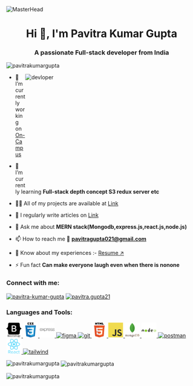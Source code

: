 ![MasterHead](https://camo.githubusercontent.com/48ec00ed4c84e771db4a1db90b56352923a8d644452a32b434d68e97006c9337/68747470733a2f2f63686b736b696c6c732e636f6d2f77702d636f6e74656e742f75706c6f6164732f323032302f30342f504e432d416e696d617465642d42616e6e6572732e676966)
 
<h1 align="center">Hi 👋, I'm Pavitra Kumar Gupta</h1>
<h3 align="center">A passionate Full-stack developer from India</h3>

<p align="left"> <img src="https://komarev.com/ghpvc/?username=pavitrakumargupta&label=Profile%20views&color=0e75b6&style=flat" alt="pavitrakumargupta" /> </p>
<img align="right" style="width:90%; height:300px; margin:0px; padding:0px" src="https://i.pinimg.com/originals/81/17/8b/81178b47a8598f0c81c4799f2cdd4057.gif" alt="devloper"/>

- 🔭 I’m currently working on [On-Campus](https://github.com/pavitrakumargupta/On-Campus)

- 🌱 I’m currently learning **Full-stack depth concept S3 redux server etc**

- 👨‍💻 All of my projects are available at [Link](https://pavitrakumargupta.github.io/Portfolio)

- 📝 I regularly write articles on [Link](https://on-campus.netlify.app/blogs)

- 💬 Ask me about **MERN stack(Mongodb,express.js,react.js,node.js)**

- 📫 How to reach me 📧 **pavitragupta021@gmail.com**

- 📄 Know about my experiences :- <a href="https://drive.google.com/file/d/1tYFMGSb5QslUbwgOb3VEeZ6nR02tOFdh/view?usp=drive_link">Resume ↗</a>

- ⚡ Fun fact **Can make everyone laugh even when there is nonone**

<h3 align="left">Connect with me:</h3>
<p align="left">
<a href="https://linkedin.com/in/pavitra-kumar-gupta" target="blank"><img align="center" src="https://raw.githubusercontent.com/rahuldkjain/github-profile-readme-generator/master/src/images/icons/Social/linked-in-alt.svg" alt="pavitra-kumar-gupta" height="30" width="40" /></a>
<a href="https://instagram.com/pavitra.gupta21" target="blank"><img align="center" src="https://raw.githubusercontent.com/rahuldkjain/github-profile-readme-generator/master/src/images/icons/Social/instagram.svg" alt="pavitra.gupta21" height="30" width="40" /></a>
</p>

<h3 align="left">Languages and Tools:</h3>
<p align="left"> <a href="https://getbootstrap.com" target="_blank" rel="noreferrer"> <img src="https://raw.githubusercontent.com/devicons/devicon/master/icons/bootstrap/bootstrap-plain-wordmark.svg" alt="bootstrap" width="40" height="40"/> </a> <a href="https://www.w3schools.com/css/" target="_blank" rel="noreferrer"> <img src="https://raw.githubusercontent.com/devicons/devicon/master/icons/css3/css3-original-wordmark.svg" alt="css3" width="40" height="40"/> </a> <a href="https://expressjs.com" target="_blank" rel="noreferrer"> <img src="https://raw.githubusercontent.com/devicons/devicon/master/icons/express/express-original-wordmark.svg" alt="express" width="40" height="40"/> </a> <a href="https://www.figma.com/" target="_blank" rel="noreferrer"> <img src="https://www.vectorlogo.zone/logos/figma/figma-icon.svg" alt="figma" width="40" height="40"/> </a> <a href="https://git-scm.com/" target="_blank" rel="noreferrer"> <img src="https://www.vectorlogo.zone/logos/git-scm/git-scm-icon.svg" alt="git" width="40" height="40"/> </a> <a href="https://www.w3.org/html/" target="_blank" rel="noreferrer"> <img src="https://raw.githubusercontent.com/devicons/devicon/master/icons/html5/html5-original-wordmark.svg" alt="html5" width="40" height="40"/> </a> <a href="https://developer.mozilla.org/en-US/docs/Web/JavaScript" target="_blank" rel="noreferrer"> <img src="https://raw.githubusercontent.com/devicons/devicon/master/icons/javascript/javascript-original.svg" alt="javascript" width="40" height="40"/> </a> <a href="https://www.mongodb.com/" target="_blank" rel="noreferrer"> <img src="https://raw.githubusercontent.com/devicons/devicon/master/icons/mongodb/mongodb-original-wordmark.svg" alt="mongodb" width="40" height="40"/> </a> <a href="https://nodejs.org" target="_blank" rel="noreferrer"> <img src="https://raw.githubusercontent.com/devicons/devicon/master/icons/nodejs/nodejs-original-wordmark.svg" alt="nodejs" width="40" height="40"/> </a> <a href="https://postman.com" target="_blank" rel="noreferrer"> <img src="https://www.vectorlogo.zone/logos/getpostman/getpostman-icon.svg" alt="postman" width="40" height="40"/> </a> <a href="https://reactjs.org/" target="_blank" rel="noreferrer"> <img src="https://raw.githubusercontent.com/devicons/devicon/master/icons/react/react-original-wordmark.svg" alt="react" width="40" height="40"/> </a> <a href="https://tailwindcss.com/" target="_blank" rel="noreferrer"> <img src="https://www.vectorlogo.zone/logos/tailwindcss/tailwindcss-icon.svg" alt="tailwind" width="40" height="40"/> </a> </p>

<p><img align="left" src="https://github-readme-stats.vercel.app/api/top-langs?username=pavitrakumargupta&show_icons=true&locale=en&layout=compact" alt="pavitrakumargupta" /></p>

<p>&nbsp;<img align="center" src="https://github-readme-stats.vercel.app/api?username=pavitrakumargupta&show_icons=true&locale=en" alt="pavitrakumargupta" /></p>

<p><img align="center" src="https://github-readme-streak-stats.herokuapp.com/?user=pavitrakumargupta&" alt="pavitrakumargupta" /></p>
